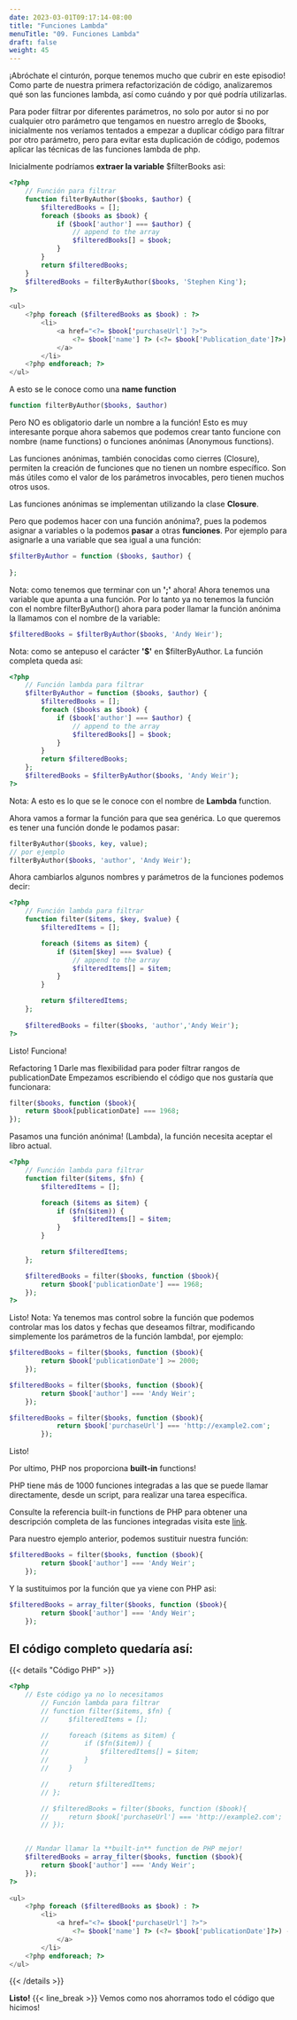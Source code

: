 ```yaml
---
date: 2023-03-01T09:17:14-08:00
title: "Funciones Lambda"
menuTitle: "09. Funciones Lambda"
draft: false
weight: 45
---
```


¡Abróchate el cinturón, porque tenemos mucho que cubrir en este episodio! Como parte de nuestra primera refactorización de código, analizaremos qué son las funciones lambda, así como cuándo y por qué podría utilizarlas.

Para poder filtrar por diferentes parámetros, no solo por autor si no por cualquier otro parámetro que tengamos en nuestro arreglo de $books, inicialmente nos veríamos tentados a empezar a duplicar código para filtrar por otro parámetro, pero para evitar esta duplicación de código, podemos aplicar las técnicas de las funciones lambda de php.  

Inicialmente podríamos **extraer la variable** $filterBooks asi:
```php
<?php 
    // Función para filtrar
    function filterByAuthor($books, $author) {
        $filteredBooks = [];
        foreach ($books as $book) {
            if ($book['author'] === $author) {
                // append to the array
                $filteredBooks[] = $book; 
            }
        }
        return $filteredBooks;            
    }
    $filteredBooks = filterByAuthor($books, 'Stephen King');
?>
    
<ul>
    <?php foreach ($filteredBooks as $book) : ?>
        <li>
            <a href="<?= $book['purchaseUrl'] ?>">
                <?= $book['name'] ?> (<?= $book['Publication_date']?>) - By <?= $book['author'] ?>
            </a>
        </li>
    <?php endforeach; ?>
</ul> 
```
A esto se le conoce como una **name function**
```php
function filterByAuthor($books, $author) 
```
Pero NO es obligatorio darle un nombre a la función!
Esto es muy interesante porque ahora sabemos que podemos crear tanto funcione con nombre (name functions) o funciones anónimas (Anonymous functions).

Las funciones anónimas, también conocidas como cierres (Closure), permiten la creación de funciones que no tienen un nombre específico. Son más útiles como el valor de los parámetros invocables, pero tienen muchos otros usos.

Las funciones anónimas se implementan utilizando la clase **Closure**.

Pero que podemos hacer con una función anónima?, pues la podemos asignar a variables o la podemos **pasar** a otras **funciones**. 
Por ejemplo para asignarle a una variable que sea igual a una función:
```php
$filterByAuthor = function ($books, $author) {
                      
}; 
```
Nota: como tenemos que terminar con un **';'** ahora!
Ahora tenemos una variable que apunta a una función.
Por lo tanto ya no tenemos la función con el nombre filterByAuthor() ahora para poder llamar la función anónima la llamamos con el nombre de la variable:
```php
$filteredBooks = $filterByAuthor($books, 'Andy Weir'); 
```
Nota: como se antepuso el carácter **'$'** en $filterByAuthor.
La función completa queda asi:
```php
<?php 
    // Función lambda para filtrar
    $filterByAuthor = function ($books, $author) {
        $filteredBooks = [];
        foreach ($books as $book) {
            if ($book['author'] === $author) {
                // append to the array
                $filteredBooks[] = $book; 
            }
        }
        return $filteredBooks;            
    };
    $filteredBooks = $filterByAuthor($books, 'Andy Weir');
?> 
```
Nota: A esto es lo que se le conoce con el nombre de **Lambda** function.

Ahora vamos a formar la función para que sea genérica.
Lo que queremos es tener una función donde le podamos pasar:
```php
filterByAuthor($books, key, value);
// por ejemplo
filterByAuthor($books, 'author', 'Andy Weir');
```
Ahora cambiarlos algunos nombres y parámetros de la funciones podemos decir:
```php
<?php 
    // Función lambda para filtrar
    function filter($items, $key, $value) {
        $filteredItems = [];

        foreach ($items as $item) {
            if ($item[$key] === $value) {
                // append to the array
                $filteredItems[] = $item; 
            }
        }

        return $filteredItems;            
    };
    
    $filteredBooks = filter($books, 'author','Andy Weir');
?> 
```
Listo!
Funciona!

Refactoring 1
Darle mas flexibilidad para poder filtrar rangos de publicationDate
Empezamos escribiendo el código que nos gustaría que funcionara:
```php
filter($books, function ($book){
    return $book[publicationDate] === 1968;
}); 
```  
Pasamos una función anónima! (Lambda), la función necesita aceptar el libro actual.
```php
<?php 
    // Función lambda para filtrar
    function filter($items, $fn) {
        $filteredItems = [];

        foreach ($items as $item) {
            if ($fn($item)) {
                $filteredItems[] = $item; 
            }
        }

        return $filteredItems;            
    };

    $filteredBooks = filter($books, function ($book){
        return $book['publicationDate'] === 1968;
    });
?> 
```
Listo!
Nota: Ya tenemos mas control sobre la función que podemos controlar mas los datos y fechas que deseamos filtrar, modificando simplemente los parámetros de la función lambda!, por ejemplo:
```php
$filteredBooks = filter($books, function ($book){
        return $book['publicationDate'] >= 2000;
    }); 

$filteredBooks = filter($books, function ($book){
        return $book['author'] === 'Andy Weir';
    });

$filteredBooks = filter($books, function ($book){
            return $book['purchaseUrl'] === 'http://example2.com';
        });
```
Listo!

Por ultimo, PHP nos proporciona **built-in** functions!

PHP tiene más de 1000 funciones integradas a las que se puede llamar directamente, desde un script, para realizar una tarea específica.

Consulte la referencia built-in functions de PHP para obtener una descripción completa de las funciones integradas visita este [link](https://www.w3schools.com/php/php_ref_overview.asp).

Para nuestro ejemplo anterior, podemos sustituir nuestra función:
```php
$filteredBooks = filter($books, function ($book){
        return $book['author'] === 'Andy Weir';
    });
```
Y la sustituimos por la función que ya viene con PHP asi:
```php
$filteredBooks = array_filter($books, function ($book){
        return $book['author'] === 'Andy Weir';
    }); 
```

## El código completo quedaría así:
{{< details "Código PHP" >}}

```php
<?php 
    // Este código ya no lo necesitamos
        // Función lambda para filtrar
        // function filter($items, $fn) {
        //     $filteredItems = [];

        //     foreach ($items as $item) {
        //         if ($fn($item)) {
        //             $filteredItems[] = $item; 
        //         }
        //     }

        //     return $filteredItems;            
        // };

        // $filteredBooks = filter($books, function ($book){
        //     return $book['purchaseUrl'] === 'http://example2.com';
        // });


    // Mandar llamar la **built-in** function de PHP mejor! 
    $filteredBooks = array_filter($books, function ($book){
        return $book['author'] === 'Andy Weir';
    });    
?>
    
<ul>
    <?php foreach ($filteredBooks as $book) : ?>
        <li>
            <a href="<?= $book['purchaseUrl'] ?>">
                <?= $book['name'] ?> (<?= $book['publicationDate']?>) - By <?= $book['author'] ?>
            </a>
        </li>
    <?php endforeach; ?>
</ul> 
```

{{< /details >}}


**Listo!**  {{< line_break >}}
Vemos como nos ahorramos todo el código que hicimos!

